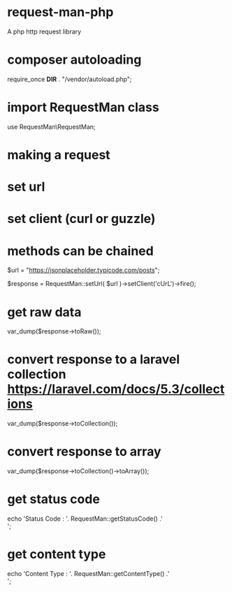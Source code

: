 # request-man-php
A php http request library 

# composer autoloading
require_once __DIR__ . "/vendor/autoload.php";

# import RequestMan class
use RequestMan\RequestMan;

# making a request 
# set url
# set client (curl or guzzle)
# methods can be chained
$url = "https://jsonplaceholder.typicode.com/posts";

$response = RequestMan::setUrl( $url )->setClient('cUrL')->fire();

# get raw data
var_dump($response->toRaw());

# convert response to a laravel collection https://laravel.com/docs/5.3/collections
var_dump($response->toCollection());

# convert response to array
var_dump($response->toCollection()->toArray());

# get status code
echo 'Status Code : '. RequestMan::getStatusCode() .'<br>';

# get content type
echo 'Content Type : '. RequestMan::getContentType() .'<br>';
